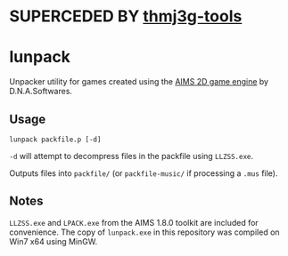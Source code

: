 SUPERCEDED BY [thmj3g-tools](https://github.com/theKeithD/thmj3g-tools)
==========================

lunpack
=======
Unpacker utility for games created using the [AIMS 2D game engine](http://aims.dna-softwares.com/?page_id=14 "(Japanese)") by D.N.A.Softwares.

Usage
-----
`lunpack packfile.p [-d]`

`-d` will attempt to decompress files in the packfile using `LLZSS.exe`.

Outputs files into `packfile/` (or `packfile-music/` if processing a `.mus` file).

Notes
-----
`LLZSS.exe` and `LPACK.exe` from the AIMS 1.8.0 toolkit are included for convenience.
The copy of `lunpack.exe` in this repository was compiled on Win7 x64 using MinGW.